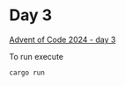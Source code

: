 # Day 3

[Advent of Code 2024 - day 3](https://adventofcode.com/2024/day/3)

To run execute

```
cargo run
```
